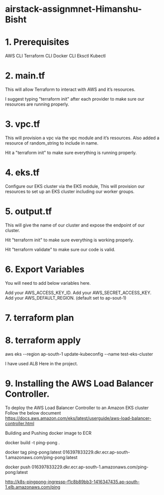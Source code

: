 # airstack-assignmnet-Himanshu-Bisht
 


# 1. Prerequisites
AWS CLI
Terraform CLI
Docker CLI
Eksctl
Kubectl


# 2. main.tf

This will allow Terraform to interact with AWS and it’s resources.

I suggest typing "terraform init" after each provider to make sure our resources are running properly.

# 3. vpc.tf

This will provision a vpc via the vpc module and it’s resources. Also added a resource of random_string to include in name.

Hit a "terraform init" to make sure everything is running properly.

# 4. eks.tf

Configure our EKS cluster via the EKS module, This will provision our resources to set up an EKS cluster including our worker groups.

# 5. output.tf

This will give the name of our cluster and expose the endpoint of our cluster.

Hit "terraform init" to make sure everything is working properly.

Hit "terraform validate" to make sure our code is valid.

# 6. Export Variables

You will need to add below variables here.

Add your AWS_ACCESS_KEY_ID.
Add your AWS_SECRET_ACCESS_KEY.
Add your AWS_DEFAULT_REGION. (default set to ap-sout-1)

# 7. terraform plan

# 8. terraform apply

aws eks --region ap-south-1 update-kubeconfig --name test-eks-cluster

I have used ALB Here in the project.

# 9. Installing the AWS Load Balancer Controller.

To deploy the AWS Load Balancer Controller to an Amazon EKS cluster
Follow the below document
https://docs.aws.amazon.com/eks/latest/userguide/aws-load-balancer-controller.html

Building and Pushing docker image to ECR

docker build -t ping-pong .

docker tag ping-pong:latest 016397833229.dkr.ecr.ap-south-1.amazonaws.com/ping-pong:latest

docker push 016397833229.dkr.ecr.ap-south-1.amazonaws.com/ping-pong:latest


http://k8s-pingpong-ingressp-f1c8b89bb3-1416347435.ap-south-1.elb.amazonaws.com/ping

